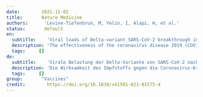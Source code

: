 ```yaml
---
date:        2021-11-02
title:       Nature Medicine
authors:      'Levine-Tiefenbrun, M, Yelin, I, Alapi, H, et al.'
status:       default
en:
  subtitle:    'Viral loads of Delta-variant SARS-CoV-2 breakthrough infections after vaccination and booster with BNT162b2'
  description: 'The effectiveness of the coronavirus disease 2019 (COVID-19) BNT162b2 vaccine in preventing disease and reducing viral loads of breakthrough infections (BTIs) has been decreasing, concomitantly with the rise of the Delta variant of severe acute respiratory syndrome coronavirus 2 (SARS-CoV-2). However, it is unclear whether the observed decreased effectiveness of the vaccine in reducing viral loads is inherent to the Delta variant or is dependent on time from immunization. By analyzing viral loads of over 16,000 infections during the current, Delta-variant-dominated pandemic wave in Israel, we found that BTIs in recently fully vaccinated individuals have lower viral loads than infections in unvaccinated individuals. However, this effect starts to decline 2 months after vaccination and ultimately vanishes 6 months or longer after vaccination. Notably, we found that the effect of BNT162b2 on reducing BTI viral loads is restored after a booster dose. These results suggest that BNT162b2 might decrease the infectiousness of BTIs even with the Delta variant, and that, although this protective effect declines with time, it can be restored, at least temporarily, with a third, booster, vaccine dose.'
  tags:     []
de: 
  subtitle:    'Virale Belastung der Delta-Variante von SARS-CoV-2 nach Impfung und Auffrischung mit BNT162b2'
  description: 'Die Wirksamkeit des Impfstoffs gegen die Coronavirus-Krankheit 2019 (COVID-19) BNT162b2 bei der Verhütung von Krankheiten und der Verringerung der Viruslast bei Durchbruchsinfektionen (BTIs) hat gleichzeitig mit dem Auftreten der Delta-Variante des schweren akuten respiratorischen Syndroms Coronavirus 2 (SARS-CoV-2) abgenommen. Es ist jedoch unklar, ob die beobachtete geringere Wirksamkeit des Impfstoffs bei der Verringerung der Viruslast mit der Delta-Variante zusammenhängt oder ob sie vom Zeitpunkt der Immunisierung abhängt. Durch die Analyse der Viruslasten von über 16.000 Infektionen während der aktuellen, von der Delta-Variante dominierten Pandemiewelle in Israel haben wir festgestellt, dass BTIs bei kürzlich vollständig geimpften Personen niedrigere Viruslasten aufweisen als Infektionen bei ungeimpften Personen. Dieser Effekt beginnt jedoch 2 Monate nach der Impfung zu sinken und verschwindet schließlich 6 Monate oder länger nach der Impfung. Bemerkenswert ist, dass die Wirkung von BNT162b2 auf die Verringerung der BTI-Viruslast nach einer Auffrischungsimpfung wiederhergestellt ist. Diese Ergebnisse deuten darauf hin, dass BNT162b2 die Infektiosität von BTI auch bei der Delta-Variante verringern könnte und dass dieser Schutzeffekt zwar mit der Zeit abnimmt, aber zumindest vorübergehend mit einer dritten, auffrischenden Impfdosis wiederhergestellt werden kann.'
  tags:     []
group:       "Vaccines"
credit:        https://doi.org/10.1038/s41591-021-01575-4
---
```

